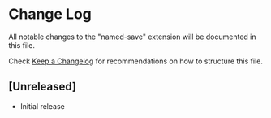 # Change Log

All notable changes to the "named-save" extension will be documented in this file.

Check [Keep a Changelog](http://keepachangelog.com/) for recommendations on how to structure this file.

## [Unreleased]

- Initial release
